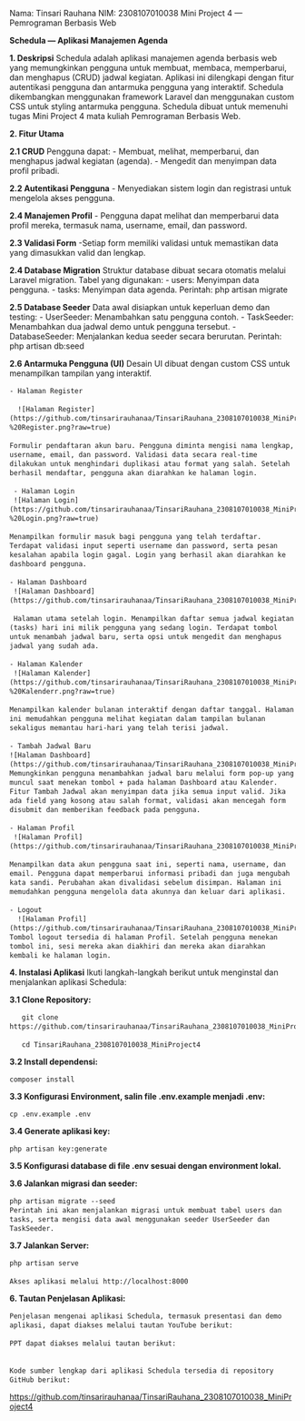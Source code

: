 Nama: Tinsari Rauhana
NIM: 2308107010038
Mini Project 4 — Pemrograman Berbasis Web

**Schedula — Aplikasi Manajemen Agenda**

__1. Deskripsi__
Schedula adalah aplikasi manajemen agenda berbasis web yang memungkinkan pengguna untuk membuat, membaca, memperbarui, dan menghapus (CRUD) jadwal kegiatan. Aplikasi ini dilengkapi dengan fitur autentikasi pengguna dan antarmuka pengguna yang interaktif. Schedula dikembangkan menggunakan framework Laravel dan menggunakan custom CSS untuk styling antarmuka pengguna. Schedula dibuat untuk memenuhi tugas Mini Project 4 mata kuliah Pemrograman Berbasis Web.

__2. Fitur Utama__
    
__2.1 CRUD__
    Pengguna dapat:
    - Membuat, melihat, memperbarui, dan menghapus jadwal kegiatan (agenda).
    - Mengedit dan menyimpan data profil pribadi.
    
__2.2 Autentikasi Pengguna__
    - Menyediakan sistem login dan registrasi untuk mengelola akses pengguna.
    
__2.4 Manajemen Profil__
    - Pengguna dapat melihat dan memperbarui data profil mereka, termasuk nama, username, email, dan password.
      
__2.3 Validasi Form__
    -Setiap form memiliki validasi untuk memastikan data yang dimasukkan valid dan lengkap.
    
__2.4 Database Migration__
    Struktur database dibuat secara otomatis melalui Laravel migration. Tabel yang digunakan:
      - users: Menyimpan data pengguna.
      - tasks: Menyimpan data agenda.
    Perintah:
    php artisan migrate
    
__2.5 Database Seeder__
      Data awal disiapkan untuk keperluan demo dan testing:
      - UserSeeder: Menambahkan satu pengguna contoh.
      - TaskSeeder: Menambahkan dua jadwal demo untuk pengguna tersebut.
      - DatabaseSeeder: Menjalankan kedua seeder secara berurutan.
    Perintah:
    php artisan db:seed
    
__2.6 Antarmuka Pengguna (UI)__
      Desain UI dibuat dengan custom CSS untuk menampilkan tampilan yang interaktif.
   
    - Halaman Register
      
      ![Halaman Register](https://github.com/tinsarirauhanaa/TinsariRauhana_2308107010038_MiniProject4/blob/main/Schedula%20-%20Register.png?raw=true)

    Formulir pendaftaran akun baru. Pengguna diminta mengisi nama lengkap, username, email, dan password. Validasi data secara real-time dilakukan untuk menghindari duplikasi atau format yang salah. Setelah berhasil mendaftar, pengguna akan diarahkan ke halaman login.
   
     - Halaman Login
     ![Halaman Login](https://github.com/tinsarirauhanaa/TinsariRauhana_2308107010038_MiniProject4/blob/main/Schedula%20-%20Login.png?raw=true)
     
    Menampilkan formulir masuk bagi pengguna yang telah terdaftar. Terdapat validasi input seperti username dan password, serta pesan kesalahan apabila login gagal. Login yang berhasil akan diarahkan ke dashboard pengguna.

    - Halaman Dashboard
     ![Halaman Dashboard](https://github.com/tinsarirauhanaa/TinsariRauhana_2308107010038_MiniProject4/blob/main/Schedula%20Dashboard.png)

     Halaman utama setelah login. Menampilkan daftar semua jadwal kegiatan (tasks) hari ini milik pengguna yang sedang login. Terdapat tombol untuk menambah jadwal baru, serta opsi untuk mengedit dan menghapus jadwal yang sudah ada.
   
    - Halaman Kalender
     ![Halaman Kalender](https://github.com/tinsarirauhanaa/TinsariRauhana_2308107010038_MiniProject4/blob/main/Schedula%20-%20Kalenderr.png?raw=true)

    Menampilkan kalender bulanan interaktif dengan daftar tanggal. Halaman ini memudahkan pengguna melihat kegiatan dalam tampilan bulanan sekaligus memantau hari-hari yang telah terisi jadwal.

    - Tambah Jadwal Baru
    ![Halaman Dashboard](https://github.com/tinsarirauhanaa/TinsariRauhana_2308107010038_MiniProject4/blob/main/Schedula%20_addtask.png)
    Memungkinkan pengguna menambahkan jadwal baru melalui form pop-up yang muncul saat menekan tombol + pada halaman Dashboard atau Kalender. Fitur Tambah Jadwal akan menyimpan data jika semua input valid. Jika ada field yang kosong atau salah format, validasi akan mencegah form disubmit dan memberikan feedback pada pengguna.

    - Halaman Profil
     ![Halaman Profil](https://github.com/tinsarirauhanaa/TinsariRauhana_2308107010038_MiniProject4/blob/main/Schedula%20Profil.png)

    Menampilkan data akun pengguna saat ini, seperti nama, username, dan email. Pengguna dapat memperbarui informasi pribadi dan juga mengubah kata sandi. Perubahan akan divalidasi sebelum disimpan. Halaman ini memudahkan pengguna mengelola data akunnya dan keluar dari aplikasi.

    - Logout
      ![Halaman Profil](https://github.com/tinsarirauhanaa/TinsariRauhana_2308107010038_MiniProject4/blob/main/SchedulaKeluar.png)
    Tombol logout tersedia di halaman Profil. Setelah pengguna menekan tombol ini, sesi mereka akan diakhiri dan mereka akan diarahkan kembali ke halaman login.
   
__4. Instalasi Aplikasi__
Ikuti langkah-langkah berikut untuk menginstal dan menjalankan aplikasi Schedula:

__3.1 Clone Repository:__

       git clone https://github.com/tinsarirauhanaa/TinsariRauhana_2308107010038_MiniProject4.git
   
       cd TinsariRauhana_2308107010038_MiniProject4

__3.2 Install dependensi:__
   
    composer install
    
__3.3 Konfigurasi Environment, salin file .env.example menjadi .env:__
   
    cp .env.example .env
   
__3.4 Generate aplikasi key:__
   
    php artisan key:generate

__3.5 Konfigurasi database di file .env sesuai dengan environment lokal.__
   
__3.6 Jalankan migrasi dan seeder:__
   
    php artisan migrate --seed
    Perintah ini akan menjalankan migrasi untuk membuat tabel users dan tasks, serta mengisi data awal menggunakan seeder UserSeeder dan TaskSeeder.

__3.7 Jalankan Server:__
   
    php artisan serve
   
    Akses aplikasi melalui http://localhost:8000

__6. Tautan Penjelasan Aplikasi:__

    Penjelasan mengenai aplikasi Schedula, termasuk presentasi dan demo aplikasi, dapat diakses melalui tautan YouTube berikut:

    PPT dapat diakses melalui tautan berikut:


    Kode sumber lengkap dari aplikasi Schedula tersedia di repository GitHub berikut:
https://github.com/tinsarirauhanaa/TinsariRauhana_2308107010038_MiniProject4
